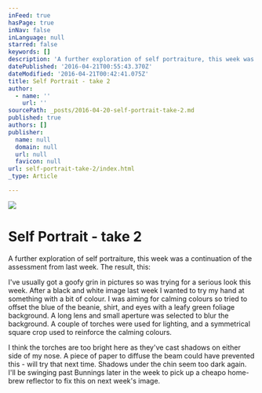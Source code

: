 ```yaml
---
inFeed: true
hasPage: true
inNav: false
inLanguage: null
starred: false
keywords: []
description: 'A further exploration of self portraiture, this week was a continuation of the assessment from last week. The result, this:'
datePublished: '2016-04-21T00:55:43.370Z'
dateModified: '2016-04-21T00:42:41.075Z'
title: Self Portrait - take 2
author:
  - name: ''
    url: ''
sourcePath: _posts/2016-04-20-self-portrait-take-2.md
published: true
authors: []
publisher:
  name: null
  domain: null
  url: null
  favicon: null
url: self-portrait-take-2/index.html
_type: Article

---
```

![](https://the-grid-user-content.s3-us-west-2.amazonaws.com/c2dc2db9-c3ad-405d-847a-744b6b6f3fef.jpg)

# Self Portrait - take 2

A further exploration of self portraiture, this week was a continuation of the assessment from last week. The result, this:

I've usually got a goofy grin in pictures so was trying for a serious look this week. After a black and white image last week I wanted to try my hand at something with a bit of colour. I was aiming for calming colours so tried to offset the blue of the beanie, shirt, and eyes with a leafy green foliage background. A long lens and small aperture was selected to blur the background. A couple of torches were used for lighting, and a symmetrical square crop used to reinforce the calming colours.

I think the torches are too bright here as they've cast shadows on either side of my nose. A piece of paper to diffuse the beam could have prevented this - will try that next time. Shadows under the chin seem too dark again. I'll be swinging past Bunnings later in the week to pick up a cheapo home-brew reflector to fix this on next week's image.